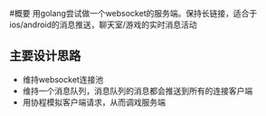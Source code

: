 #概要
用golang尝试做一个websocket的服务端。保持长链接，适合于ios/android的消息推送，聊天室/游戏的实时消息活动


## 主要设计思路

- 维持websocket连接池
- 维持一个消息队列，消息队列的消息都会推送到所有的连接客户端
- 用协程模拟客户端请求，从而调戏服务端
